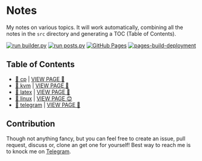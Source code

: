 # Notes

My notes on various topics. It will work automatically, combining all the notes in the `src` directory and generating a TOC (Table of Contents).

[![run builder.py](https://github.com/SharafatKarim/notes/actions/workflows/action.yml/badge.svg)](https://github.com/SharafatKarim/notes/actions/workflows/action.yml)
[![run posts.py](https://github.com/SharafatKarim/notes/actions/workflows/posts.yml/badge.svg)](https://github.com/SharafatKarim/notes/actions/workflows/posts.yml)
[![GitHub Pages](https://github.com/SharafatKarim/notes/actions/workflows/gh-pages.yml/badge.svg)](https://github.com/SharafatKarim/notes/actions/workflows/gh-pages.yml)
[![pages-build-deployment](https://github.com/SharafatKarim/notes/actions/workflows/pages/pages-build-deployment/badge.svg)](https://github.com/SharafatKarim/notes/actions/workflows/pages/pages-build-deployment)


## Table of Contents

- [🎉 cp](src/cp.md) | [VIEW PAGE 🌟](https://sharafat.is-a.dev/notes/cp)
- [🚀 kvm](src/kvm.md) | [VIEW PAGE 🎉](https://sharafat.is-a.dev/notes/kvm)
- [🚀 latex](src/latex.md) | [VIEW PAGE 🎸](https://sharafat.is-a.dev/notes/latex)
- [🌈 linux](src/linux.md) | [VIEW PAGE 😊](https://sharafat.is-a.dev/notes/linux)
- [🎸 telegram](src/telegram.md) | [VIEW PAGE 👾](https://sharafat.is-a.dev/notes/telegram)

## Contribution

Though not anything fancy, but you can feel free to create an issue, pull request, discuss or, clone an get one for yourself!
Best way to reach me is to knock me on [Telegram](https://t.me/SharafatKarim).

